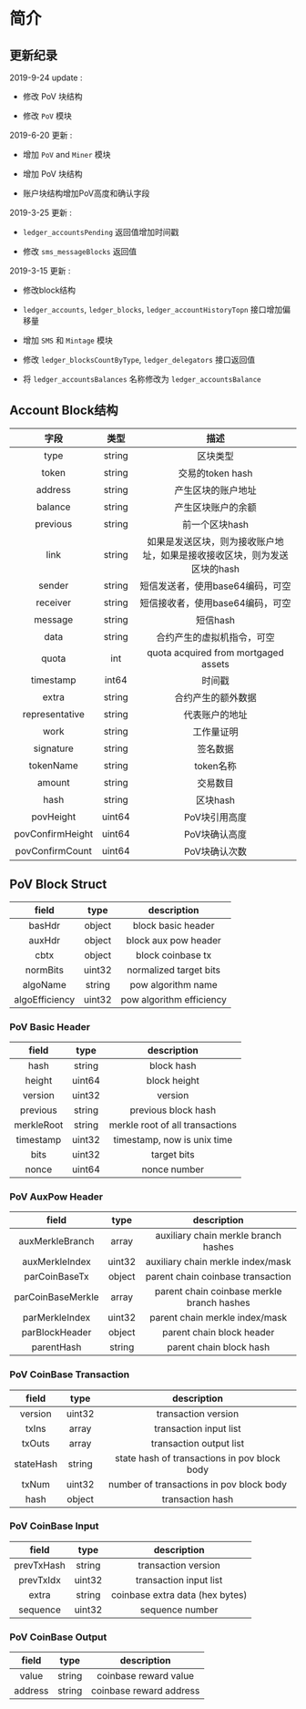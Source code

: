 # 简介

##  更新纪录

2019-9-24 update :

- 修改 PoV 块结构

- 修改 `PoV` 模块 

2019-6-20 更新 :

- 增加 `PoV` and `Miner` 模块 

- 增加 PoV 块结构

- 账户块结构增加PoV高度和确认字段


2019-3-25 更新 :

-  `ledger_accountsPending` 返回值增加时间戳

- 修改 `sms_messageBlocks` 返回值


2019-3-15 更新 :

- 修改block结构

- `ledger_accounts`, `ledger_blocks`, `ledger_accountHistoryTopn` 接口增加偏移量

- 增加 `SMS` 和 `Mintage` 模块

- 修改 `ledger_blocksCountByType`, `ledger_delegators` 接口返回值

- 将 `ledger_accountsBalances` 名称修改为 `ledger_accountsBalance` 

  

##  Account Block结构

|     字段      |  类型  |                           描述                           |
| :------------: | :----: | :----------------------------------------------------------: |
|      type      | string |                            区块类型                        |
|     token      | string |                交易的token hash                |
|    address     | string |                 产生区块的账户地址                 |
|    balance     | string |                   产生区块账户的余额                    |
|    previous    | string |                     前一个区块hash                      |
|      link      | string |  如果是发送区块，则为接收账户地址，如果是接收接收区块，则为发送区块的hash |
|     sender     | string |          短信发送者，使用base64编码，可空    |
|    receiver    | string |     短信接收者，使用base64编码，可空         |
|    message     | string |             短信hash                        |
|      data      | string |       合约产生的虚拟机指令，可空       |
|     quota      |  int   |             quota acquired from mortgaged assets             |
|   timestamp    | int64  |            时间戳                  |
|     extra      | string |            合约产生的额外数据                     |
| representative | string |               代表账户的地址                       |
|      work      | string |                工作量证明                     |
|   signature    | string |                  签名数据                                   |
|   tokenName    | string |                          token名称                          |
|     amount     | string |              交易数目                    |
|      hash      | string |                    区块hash                 |
|   povHeight    | uint64 |                  PoV块引用高度                  |
|povConfirmHeight| uint64 |                   PoV块确认高度                 |
|povConfirmCount | uint64 |                   PoV块确认次数                        |

##  PoV Block Struct
|     field      |  type  |                           description                        |
| :------------: | :----: | :----------------------------------------------------------: |
| basHdr         | object | block basic header                                           |
| auxHdr         | object | block aux pow header                                         |
| cbtx           | object | block coinbase tx                                            |
| normBits       | uint32 | normalized target bits                                       |
| algoName       | string | pow algorithm name                                           |
| algoEfficiency | uint32 | pow algorithm efficiency                                     |

### PoV Basic Header
|     field      |  type  |                           description                        |
| :------------: | :----: | :----------------------------------------------------------: |
| hash           | string | block hash                                                   |
| height         | uint64 | block height                                                 |
| version        | uint32 | version                                                      |
| previous       | string | previous block hash                                          |
| merkleRoot     | string | merkle root of all transactions                              |
| timestamp      | uint32 | timestamp, now is unix time                                  |
| bits           | uint32 | target bits                                                  |
| nonce          | uint64 | nonce number                                                 |

### PoV AuxPow Header
|     field      |  type  |                           description                        |
| :------------: | :----: | :----------------------------------------------------------: |
| auxMerkleBranch| array  | auxiliary chain merkle branch hashes                         |
| auxMerkleIndex | uint32 | auxiliary chain merkle index/mask                            |
| parCoinBaseTx  | object | parent chain coinbase transaction                            |
|parCoinBaseMerkle| array | parent chain coinbase merkle branch hashes                   |
| parMerkleIndex | uint32 | parent chain merkle index/mask                               |
| parBlockHeader | object | parent chain block header                                    |
| parentHash     | string | parent chain block hash                                      |

### PoV CoinBase Transaction
|     field      |  type  |                           description                        |
| :------------: | :----: | :----------------------------------------------------------: |
| version        | uint32 | transaction version                                          |
| txIns          | array  | transaction input list                                       |
| txOuts         | array  | transaction output list                                      |
| stateHash      | string | state hash of transactions in pov block body                 |
| txNum          | uint32 | number of transactions in pov block body                     |
| hash           | object | transaction hash                                             |

### PoV CoinBase Input
|     field      |  type  |                           description                        |
| :------------: | :----: | :----------------------------------------------------------: |
| prevTxHash     | string | transaction version                                          |
| prevTxIdx      | uint32 | transaction input list                                       |
| extra          | string | coinbase extra data (hex bytes)                              |
| sequence       | uint32 | sequence number                                              |

### PoV CoinBase Output
|     field      |  type  |                           description                        |
| :------------: | :----: | :----------------------------------------------------------: |
| value          | string | coinbase reward value                                        |
| address        | string | coinbase reward address                                      |
